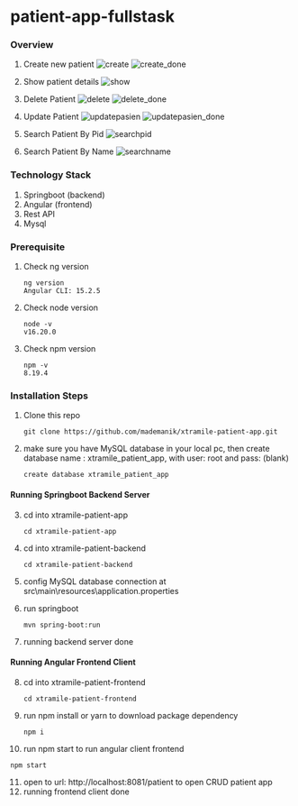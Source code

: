 # patient-app-fullstask

### Overview

1. Create new patient
![create](https://i.postimg.cc/K8PwQ74r/create.png)
![create_done](https://i.postimg.cc/ydbbWvrB/create-done.png)

2. Show patient details
![show](https://i.postimg.cc/3rP3cBrP/show.png)

3. Delete Patient
![delete](https://i.postimg.cc/8cfnvMqv/delete.png)
![delete_done](https://i.postimg.cc/DmVpPmTM/delete-done.png)

4. Update Patient
![updatepasien](https://i.postimg.cc/GmRdcmyK/update.png)
![updatepasien_done](https://i.postimg.cc/NfmQqH5L/update-done.png)

5. Search Patient By Pid
![searchpid](https://i.postimg.cc/h4JSswnL/pid.png)

6. Search Patient By Name
![searchname](https://i.postimg.cc/B66zqdpM/name.png)

### Technology Stack
1. Springboot (backend)
2. Angular (frontend)
3. Rest API
4. Mysql

### Prerequisite

1. Check ng version
   ```
   ng version
   Angular CLI: 15.2.5
   ```
2. Check node version
   ```
   node -v
   v16.20.0
   ```
3. Check npm version
   ```
   npm -v
   8.19.4
   ```

### Installation Steps

1. Clone this repo
   ```
   git clone https://github.com/mademanik/xtramile-patient-app.git
   ```
   
2. make sure you have MySQL database in your local pc, then create database name : xtramile_patient_app, with user: root and pass: (blank)
   ```
   create database xtramile_patient_app
   ```
   
#### Running Springboot Backend Server
3. cd into xtramile-patient-app
   ```
   cd xtramile-patient-app
   ```
4. cd into xtramile-patient-backend
   ```
   cd xtramile-patient-backend
   ```
5. config MySQL database connection at src\main\resources\application.properties
  
6. run springboot
   ```
   mvn spring-boot:run
   ```
7. running backend server done

#### Running Angular Frontend Client
8. cd into xtramile-patient-frontend
   ```
   cd xtramile-patient-frontend
   ```
9. run npm install or yarn to download package dependency
   ```
   npm i
   ```
10. run npm start to run angular client frontend
   ```
   npm start
   ```
11. open to url: http://localhost:8081/patient to open CRUD patient app
12. running frontend client done
